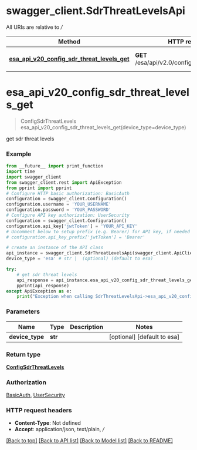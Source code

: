 # swagger_client.SdrThreatLevelsApi

All URIs are relative to */*

Method | HTTP request | Description
------------- | ------------- | -------------
[**esa_api_v20_config_sdr_threat_levels_get**](SdrThreatLevelsApi.md#esa_api_v20_config_sdr_threat_levels_get) | **GET** /esa/api/v2.0/config/sdr_threat_levels | get sdr threat levels

# **esa_api_v20_config_sdr_threat_levels_get**
> ConfigSdrThreatLevels esa_api_v20_config_sdr_threat_levels_get(device_type=device_type)

get sdr threat levels

### Example
```python
from __future__ import print_function
import time
import swagger_client
from swagger_client.rest import ApiException
from pprint import pprint
# Configure HTTP basic authorization: BasicAuth
configuration = swagger_client.Configuration()
configuration.username = 'YOUR_USERNAME'
configuration.password = 'YOUR_PASSWORD'
# Configure API key authorization: UserSecurity
configuration = swagger_client.Configuration()
configuration.api_key['jwtToken'] = 'YOUR_API_KEY'
# Uncomment below to setup prefix (e.g. Bearer) for API key, if needed
# configuration.api_key_prefix['jwtToken'] = 'Bearer'

# create an instance of the API class
api_instance = swagger_client.SdrThreatLevelsApi(swagger_client.ApiClient(configuration))
device_type = 'esa' # str |  (optional) (default to esa)

try:
    # get sdr threat levels
    api_response = api_instance.esa_api_v20_config_sdr_threat_levels_get(device_type=device_type)
    pprint(api_response)
except ApiException as e:
    print("Exception when calling SdrThreatLevelsApi->esa_api_v20_config_sdr_threat_levels_get: %s\n" % e)
```

### Parameters

Name | Type | Description  | Notes
------------- | ------------- | ------------- | -------------
 **device_type** | **str**|  | [optional] [default to esa]

### Return type

[**ConfigSdrThreatLevels**](ConfigSdrThreatLevels.md)

### Authorization

[BasicAuth](../README.md#BasicAuth), [UserSecurity](../README.md#UserSecurity)

### HTTP request headers

 - **Content-Type**: Not defined
 - **Accept**: application/json, text/plain, */*

[[Back to top]](#) [[Back to API list]](../README.md#documentation-for-api-endpoints) [[Back to Model list]](../README.md#documentation-for-models) [[Back to README]](../README.md)

